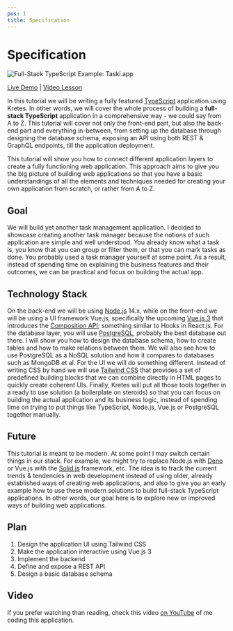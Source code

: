 ```yaml
---
pos: 1
title: Specification
---
```


# Specification

![Full-Stack TypeScript Example: Taski.app](/images/taskiapp.jpg#center)

[Live Demo](https://taski.app)
| [Video Lesson](https://www.youtube.com/watch?v=rLAElFkRrWI&list=PLhXZp00uXBk5hnHEIAFl74mZyLrVKKJAD)

In this tutorial we will be writing a fully featured [TypeScript](https://www.typescriptlang.org/) application using Kretes. In other words, we will cover the whole process of building a **full-stack TypeScript** application in a comprehensive way - we could say from A to Z. This tutorial will cover not only the front-end part, but also the back-end part and everything in-between, from setting up the database through designing the database schema, exposing an API using both REST & GraphQL endpoints, till the application deployment.

This tutorial will show you how to connect different application layers to create a fully functioning web application. This approach aims to give you the big picture of building web applications so that you have a basic understandings of all the elements and techniques needed for creating your own application from scratch, or rather from A to Z.

## Goal

We will build yet another task management application. I decided to showcase creating another task manager because the notions of such application are simple and well understood. You already know what a task is, you know that you can group or filter them, or that you can mark tasks as done. You probably used a task manager yourself at some point. As a result, instead of spending time on explaining the business features and their outcomes, we can be practical and focus on building the actual app.

## Technology Stack

On the back-end we will be using [Node.js](https://nodejs.org/en/) 14.x, while on the front-end we will be using a UI framework Vue.js, specifically the upcoming [Vue.js 3](https://github.com/vuejs/vue-next) that introduces the [Composition API](https://composition-api.vuejs.org/); something similar to Hooks in React.js. For the database layer, you will use [PostgreSQL](https://www.postgresql.org/), probably the best database out there. I will show you how to design the database schema, how to create tables and how to make relations between them. We will also see how to use PostgreSQL as a NoSQL solution and how it compares to databases such as MongoDB et al. For the UI we will do something different. Instead of writing CSS by hand we will use [Tailwind CSS](https://tailwindcss.com/) that provides a set of predefined building blocks that we can combine directly in HTML pages to quickly create coherent UIs. Finally, Kretes will put all those tools together in a ready to use solution (a boilerplate on steroids) so that you can focus on building the actual application and its business logic, instead of spending time on trying to put things like TypeScript, Node.js, Vue.js or PostgreSQL together manually.

## Future

This tutorial is meant to be modern. At some point I may switch certain things in our stack. For example, we might try to replace Node.js with [Deno](https://deno.land/) or Vue.js with the [Solid.js](https://github.com/ryansolid/solid) framework, etc. The idea is to track the current trends & tendencies in web development instead of using older, already established ways of creating web applications, and also to give you an early example how to use these modern solutions to build full-stack TypeScript applications. In other words, our goal here is to explore new or improved ways of building web applications.

## Plan

1. Design the application UI using Tailwind CSS
2. Make the application interactive using Vue.js 3
3. Implement the backend
4. Define and expose a REST API
5. Design a basic database schema

## Video

If you prefer watching than reading, check this video [on YouTube](https://www.youtube.com/watch?v=rLAElFkRrWI&list=PLhXZp00uXBk5hnHEIAFl74mZyLrVKKJAD) of me coding this application.

